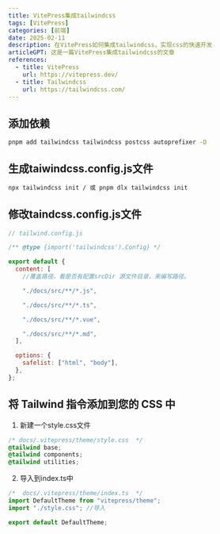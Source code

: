 ```yaml
---
title: VitePress集成tailwindcss
tags: [VitePress]
categories: [前端]
date: 2025-02-11
description: 在VitePress如何集成tailwindcss，实现css的快速开发
articleGPT: 这是一篇VitePress集成tailwindcss的文章
references:
  - title: VitePress
    url: https://vitepress.dev/
  - title: Tailwindcss
    url: https://tailwindcss.com/
---
```


## 添加依赖

```sh
pnpm add tailwindcss tailwindcss postcss autoprefixer -D
```

## 生成taiwindcss.config.js文件

```sh
npx tailwindcss init / 或 pnpm dlx tailwindcss init
```

## 修改taindcss.config.js文件

```js
// tailwind.config.js

/** @type {import('tailwindcss').Config} */

export default {
  content: [
    //覆盖路径，看是否有配置srcDir 源文件目录，来编写路径。

    "./docs/src/**/*.js",

    "./docs/src/**/*.ts",

    "./docs/src/**/*.vue",

    "./docs/src/**/*.md",
  ],

  options: {
    safelist: ["html", "body"],
  },
};
```

## 将 Tailwind 指令添加到您的 CSS 中

1. 新建一个style.css文件

```css
/* docs/.vitepress/theme/style.css  */
@tailwind base;
@tailwind components;
@tailwind utilities;
```

2. 导入到index.ts中

```ts
/*  docs/.vitepress/theme/index.ts  */
import DefaultTheme from "vitepress/theme";
import "./style.css"; //导入

export default DefaultTheme;
```
